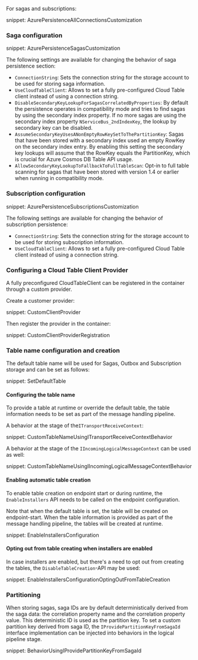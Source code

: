 For sagas and subscriptions:

snippet: AzurePersistenceAllConnectionsCustomization

### Saga configuration

snippet: AzurePersistenceSagasCustomization

The following settings are available for changing the behavior of saga persistence section:

 * `ConnectionString`: Sets the connection string for the storage account to be used for storing saga information.
 * `UseCloudTableClient`: Allows to set a fully pre-configured Cloud Table client instead of using a connection string.
 * `DisableSecondaryKeyLookupForSagasCorrelatedByProperties`: By default the persistence operates in compatibility mode and tries to find sagas by using the secondary index property. If no more sagas are using the secondary index property `NServiceBus_2ndIndexKey`, the lookup by secondary key can be disabled.
 * `AssumeSecondaryKeyUsesANonEmptyRowKeySetToThePartitionKey`: Sagas that have been stored with a secondary index used an empty RowKey on the secondary index entry. By enabling this setting the secondary key lookups will assume that the RowKey equals the PartitionKey, which is crucial for Azure Cosmos DB Table API usage.
 * `AllowSecondaryKeyLookupToFallbackToFullTableScan`: Opt-in to full table scanning for sagas that have been stored with version 1.4 or earlier when running in compatibility mode.

### Subscription configuration

snippet: AzurePersistenceSubscriptionsCustomization

The following settings are available for changing the behavior of subscription persistence:

 * `ConnectionString`: Sets the connection string for the storage account to be used for storing subscription information.
 * `UseCloudTableClient`: Allows to set a fully pre-configured Cloud Table client instead of using a connection string.

### Configuring a Cloud Table Client Provider

A fully preconfigured CloudTableClient can be registered in the container through a custom provider.

Create a customer provider:

snippet: CustomClientProvider

Then register the provider in the container:

snippet: CustomClientProviderRegistration

### Table name configuration and creation

The default table name will be used for Sagas, Outbox and Subscription storage and can be set as follows:

snippet: SetDefaultTable

#### Configuring the table name

To provide a table at runtime or override the default table, the table information needs to be set as part of the message handling pipeline.

A behavior at the stage of the`ITransportReceiveContext`:

snippet: CustomTableNameUsingITransportReceiveContextBehavior

A behavior at the stage of the `IIncomingLogicalMessageContext` can be used as well:

snippet: CustomTableNameUsingIIncomingLogicalMessageContextBehavior

#### Enabling automatic table creation

To enable table creation on endpoint start or during runtime, the `EnableInstallers` API needs to be called on the endpoint configuration.

Note that when the default table is set, the table will be created on endpoint-start. When the table information is provided as part of the message handling pipeline, the tables will be created at runtime.

snippet: EnableInstallersConfiguration

#### Opting out from table creating when installers are enabled

In case installers are enabled, but there's a need to opt out from creating the tables, the `DisableTableCreation`-API may be used:

snippet: EnableInstallersConfigurationOptingOutFromTableCreation

### Partitioning

When storing sagas, saga IDs are by default deterministically derived from the saga data:  the correlation property name and the correlation property value. This deterministic ID is used as the partition key.
To set a custom partition key derived from saga ID, the `IProvidePartitionKeyFromSagaId` interface implementation can be injected into behaviors in the logical pipeline stage.

snippet: BehaviorUsingIProvidePartitionKeyFromSagaId

